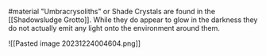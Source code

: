 #material 
"Umbracrysoliths" or Shade Crystals are found in the [[Shadowsludge Grotto]]. While they do appear to glow in the darkness they do not actually emit any light onto the environment around them.

![[Pasted image 20231224004604.png]]
